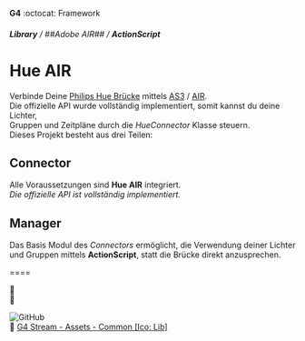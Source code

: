   __G4__ :octocat: Framework  
  
  

  
  
  
###### **Library** / ##Adobe AIR## / __ActionScript__
Hue AIR  
=============
  
    
Verbinde Deine [Philips Hue Brücke](http://my.meethue.com/de-de/) mittels [AS3](http://de.m.wikipedia.org/wiki/ActionScript) / [AIR](http://get.adobe.com/air).  
Die offizielle API wurde vollständig implementiert, somit kannst du deine Lichter,  
Gruppen und Zeitpläne durch die _HueConnector_ Klasse steuern.  
Dieses Projekt besteht aus drei Teilen: 
  
  
  
  
## Connector  
  
  
Alle Voraussetzungen sind **Hue AIR** integriert.  
_Die offizielle API ist vollständig implementiert._  
  
  
  
  
## Manager  
  
  
Das Basis Modul des _Connectors_ ermöglicht, die Verwendung deiner Lichter und Gruppen mittels **ActionScript**, statt die Brücke direkt anzusprechen.  
  
  
====  

  
  :open_file_folder:  
  :page_facing_up:  





  
![GitHub](http://bit.ly/G4-GitHub-ico-32x32)  
:link: [G4 Stream - Assets - Common [Ico: Lib]](http://bit.ly/G4-assets-common-ico)  


